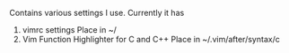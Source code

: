 Contains various settings I use. Currently it has
1. vimrc settings
  Place in ~/
2. Vim Function Highlighter for C and C++
  Place in ~/.vim/after/syntax/c
